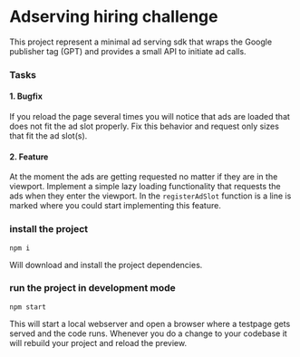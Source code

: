# Adserving hiring challenge
This project represent a minimal ad serving sdk that wraps the Google publisher tag (GPT) and provides a small API to initiate ad calls.

### Tasks
#### 1. Bugfix
If you reload the page several times you will notice that ads are loaded that does not fit the ad slot properly. 
Fix this behavior and request only sizes that fit the ad slot(s).


#### 2. Feature
At the moment the ads are getting requested no matter if they are in the viewport.
Implement a simple lazy loading functionality that requests the ads when they enter the viewport. In the ```registerAdSlot``` function is a line is marked where you could start implementing this feature.


### install the project
```
npm i
```
Will download and install the project dependencies. 

### run the project in development mode
```
npm start
```
This will start a local webserver and open a browser where a testpage gets served and the code runs.
Whenever you do a change to your codebase it will rebuild your project and reload the preview.

